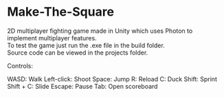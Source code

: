 # Make-The-Square
2D multiplayer fighting game made in Unity which uses Photon to implement multiplayer features. <br />
To test the game just run the .exe file in the build folder. <br />
Source code can be viewed in the projects folder.

Controls:

WASD: Walk
Left-click: Shoot
Space: Jump
R: Reload
C: Duck
Shift: Sprint
Shift + C: Slide
Escape: Pause
Tab: Open scoreboard

